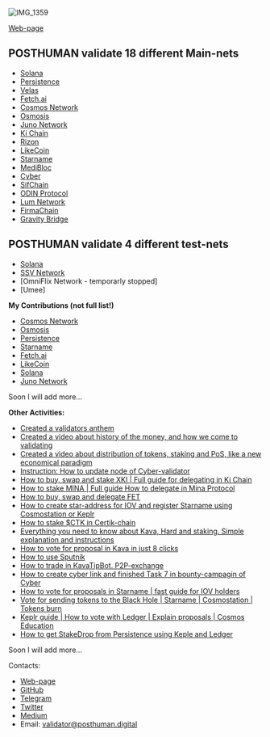 ![IMG_1359](https://user-images.githubusercontent.com/38581319/121065657-4b437c80-c7c9-11eb-9be3-c88ae27a4e51.PNG)

[Web-page](https://posthuman.digital) <br />

## POSTHUMAN validate 18 different Main-nets

- [Solana](https://www.validators.app/validators/9PViHDmiezXQfeYDveJrcfkXCQVCcsfhpo32cjHUeZVj)
- [Persistence](https://www.mintscan.io/persistence/validators/persistencevaloper10sc98vt6saux8asexnsp2hgvkgmjmful8w5cuw)
- [Velas](https://velasvalidators.com/9Hj1BdkKHz9rGoDdqy82huZHpcvK2pAzXoBP1BbECqze)
- [Fetch.ai](https://www.mintscan.io/fetchai/validators/fetchvaloper1y02hlwucl6csz4z02ksn46gzdkmref927l4mug)
- [Cosmos Network](https://www.mintscan.io/cosmos/validators/cosmosvaloper157v7tczs40axfgejp2m43kwuzqe0wsy0rv8puv)
- [Osmosis](https://www.mintscan.io/osmosis/validators/osmovaloper1e8238v24qccht9mqc2w0r4luq462yxttfpaeam)
- [Juno Network](https://www.mintscan.io/juno/validators/junovaloper1e8238v24qccht9mqc2w0r4luq462yxttjzn7qt)
- [Ki Chain](https://www.mintscan.io/ki-chain/validators/kivaloper1g2sr6x8hrtwwsaaqu8p8r7dzdfugdcsal08gq8)
- [Rizon](https://www.mintscan.io/rizon/validators/rizonvaloper1ckcup3mdvztrps2m788lpytxey47fyn9gkqhfw)
- [LikeCoin](https://likecoin.bigdipper.live/validators/cosmosvaloper13shmgwhlhw36sv6yfqz9llpcynu7pkqngsmeld)
- [Starname](https://www.mintscan.io/starname/validators/starvaloper1euslp8c2qadgs6jy6klwv6f332mj426qje6vsn)
- [MediBloc](https://www.mintscan.io/medibloc/validators/panaceavaloper190njxj69lmwdwjhhp0fw5kqsxsu6g876hzgp6z)
- [Cyber](https://cyb.ai/network/bostrom/hero/bostromvaloper1ccvpcq9ffy0qd2ca8nmmpzfamtyjfc9zt56fhc)
- [SifChain](https://www.mintscan.io/sifchain/validators/sifvaloper1lkctf0y8stlvshdkhra0lqcafd5hsq9aad35nm)
- [ODIN Protocol](https://look.chillvalidation.com/odin/staking/odinvaloper1wuwhanclwh9ckpe6z6480t3pjjpk7dsj2trk9p)
- [Lum Network](https://www.mintscan.io/lum/validators/lumvaloper1z7ss5slnpjfkceahl323ag9tkf3a6yrs88h4ng)
- [FirmaChain](https://explorer.firmachain.dev/validators/firmavaloper143v9wpr870kt22gmtxgl7tc72twkd6z48h5yaj)
- [Gravity Bridge](https://www.mintscan.io/gravity-bridge/validators/gravityvaloper1epfpvqsc34sfserdx8x4t3aszdkar3w684fwr6)

## POSTHUMAN validate 4 different test-nets

- [Solana](https://www.validators.app/validators/HZX4MWsSDzRerGuV6kgtj5sGM3dcX9doaiN7qr5y9MAw)
- [SSV Network](https://explorer.ssv.network/operators/a2a4abaa495ed8b81230750ba59a9617b52af23587670a3b939bc41cc4943570)
- [OmniFlix Network - temporarly stopped]
- [Umee]

**My Contributions (not full list!)** <br />

- [Cosmos Network](https://github.com/Antropocosmist/My-Contributions/blob/main/cosmos.md)
- [Osmosis](https://github.com/Antropocosmist/My-Contributions/blob/main/osmosis.md)
- [Persistence](https://github.com/Antropocosmist/My-Contributions/blob/main/persistence.md)
- [Starname](https://github.com/Antropocosmist/My-Contributions/blob/main/starname.md)
- [Fetch.ai](https://github.com/Antropocosmist/My-Contributions/blob/main/fetchAI.md)
- [LikeCoin](https://github.com/Antropocosmist/My-Contributions/blob/main/LikeCoin.md)
- [Solana](https://github.com/Antropocosmist/My-Contributions/blob/main/solana.md)
- [Juno Network](https://github.com/Antropocosmist/My-Contributions/blob/main/juno.md)

Soon I will add more... <br />

**Other Activities:** <br />

- [Created a validators anthem](https://youtu.be/a90VyAxoGyY)
- [Created a video about history of the money, and how we come to validating](https://youtu.be/Etp1EAf7Vzw)
- [Created a video about distribution of tokens, staking and PoS, like a new economical paradigm](https://youtu.be/YcpUKRBHvp0)
- [Instruction: How to update node of Cyber-validator](https://antropocosmist.medium.com/instruction-how-to-update-node-of-cyber-validator-b57469295089)
- [How to buy, swap and stake XKI | Full guide for delegating in Ki Chain](https://antropocosmist.medium.com/how-to-buy-swap-and-stake-xki-full-guide-for-delegating-in-ki-chain-4eeeaa77e0ad)
- [How to stake MINA | Full guide How to delegate in Mina Protocol](https://antropocosmist.medium.com/how-to-stake-mina-a524b4fc8086)
- [How to buy, swap and delegate FET](https://antropocosmist.medium.com/how-to-buy-swap-and-delegate-fet-6762ef969373)
- [How to create star-address for IOV and register Starname using Cosmostation or Keplr](https://antropocosmist.medium.com/how-to-create-star-address-for-iov-and-register-starname-using-cosmostation-or-keplr-cf6e15c74fa0)
- [How to stake $CTK in Certik-chain](https://antropocosmist.medium.com/how-to-stake-ctk-in-certik-chain-8501333d274d)
- [Everything you need to know about Kava, Hard and staking. Simple explanation and instructions](https://antropocosmist.medium.com/everything-you-need-to-know-about-kava-harvest-and-staking-simple-explanation-and-instructions-7e739942b83c)
- [How to vote for proposal in Kava in just 8 clicks](https://youtu.be/nPwsJPfAdBA)
- [How to use Sputnik](https://youtu.be/NwiI6xXkMcw)
- [How to trade in KavaTipBot. P2P-exchange](https://youtu.be/hDNF59X6u4s)
- [How to create cyber link and finished Task 7 in bounty-campagin of Cyber](https://youtu.be/K-8fQLCeOO4)
- [How to vote for proposals in Starname | fast guide for IOV holders](https://youtu.be/Ec2Gy4brceA)
- [Vote for sending tokens to the Black Hole | Starname | Cosmostation | Tokens burn](https://youtu.be/g4qygmIvljE)
- [Keplr guide | How to vote with Ledger | Explain proposals | Cosmos Education](https://youtu.be/560sNt4Jfe4)
- [How to get StakeDrop from Persistence using Keple and Ledger](https://youtu.be/tiJGu4_2ZPo)

Soon I will add more... <br />

Contacts: <br />
- [Web-page](https://posthuman.digital/) <br />
- [GitHub](https://github.com/Antropocosmist/my_competencies) <br />
- [Telegram](https://t.me/antropocosmist) <br />
- [Twitter](https://twitter.com/POSTHUMAN_DVS) <br />
- [Medium](https://antropocosmist.medium.com/) <br />
- Email: validator@posthuman.digital <br />
